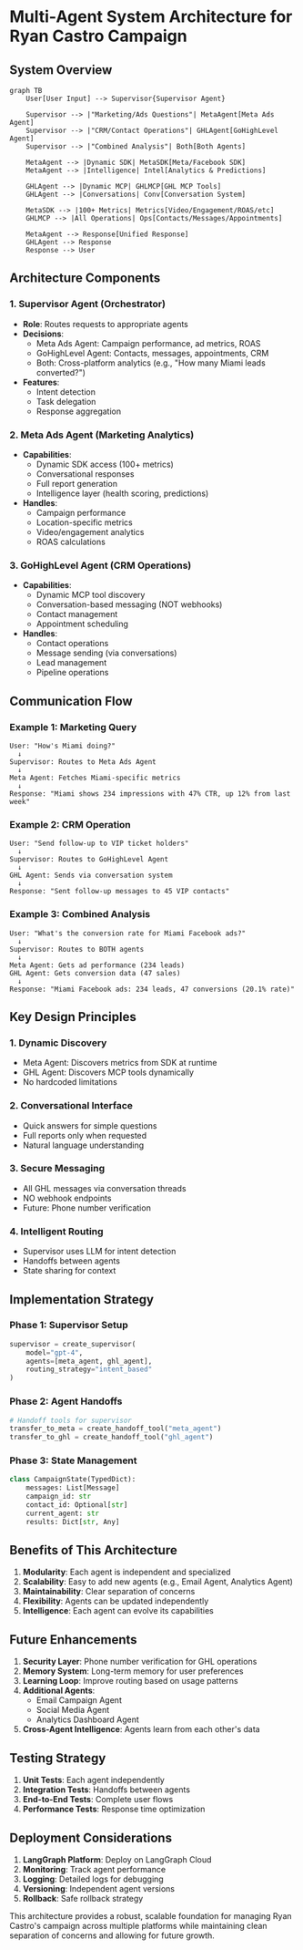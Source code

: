 # Multi-Agent System Architecture for Ryan Castro Campaign

## System Overview

```mermaid
graph TB
    User[User Input] --> Supervisor{Supervisor Agent}
    
    Supervisor --> |"Marketing/Ads Questions"| MetaAgent[Meta Ads Agent]
    Supervisor --> |"CRM/Contact Operations"| GHLAgent[GoHighLevel Agent]
    Supervisor --> |"Combined Analysis"| Both[Both Agents]
    
    MetaAgent --> |Dynamic SDK| MetaSDK[Meta/Facebook SDK]
    MetaAgent --> |Intelligence| Intel[Analytics & Predictions]
    
    GHLAgent --> |Dynamic MCP| GHLMCP[GHL MCP Tools]
    GHLAgent --> |Conversations| Conv[Conversation System]
    
    MetaSDK --> |100+ Metrics| Metrics[Video/Engagement/ROAS/etc]
    GHLMCP --> |All Operations| Ops[Contacts/Messages/Appointments]
    
    MetaAgent --> Response[Unified Response]
    GHLAgent --> Response
    Response --> User
```

## Architecture Components

### 1. **Supervisor Agent** (Orchestrator)
- **Role**: Routes requests to appropriate agents
- **Decisions**:
  - Meta Ads Agent: Campaign performance, ad metrics, ROAS
  - GoHighLevel Agent: Contacts, messages, appointments, CRM
  - Both: Cross-platform analytics (e.g., "How many Miami leads converted?")
- **Features**:
  - Intent detection
  - Task delegation
  - Response aggregation

### 2. **Meta Ads Agent** (Marketing Analytics)
- **Capabilities**:
  - Dynamic SDK access (100+ metrics)
  - Conversational responses
  - Full report generation
  - Intelligence layer (health scoring, predictions)
- **Handles**:
  - Campaign performance
  - Location-specific metrics
  - Video/engagement analytics
  - ROAS calculations

### 3. **GoHighLevel Agent** (CRM Operations)
- **Capabilities**:
  - Dynamic MCP tool discovery
  - Conversation-based messaging (NOT webhooks)
  - Contact management
  - Appointment scheduling
- **Handles**:
  - Contact operations
  - Message sending (via conversations)
  - Lead management
  - Pipeline operations

## Communication Flow

### Example 1: Marketing Query
```
User: "How's Miami doing?"
  ↓
Supervisor: Routes to Meta Ads Agent
  ↓
Meta Agent: Fetches Miami-specific metrics
  ↓
Response: "Miami shows 234 impressions with 47% CTR, up 12% from last week"
```

### Example 2: CRM Operation
```
User: "Send follow-up to VIP ticket holders"
  ↓
Supervisor: Routes to GoHighLevel Agent
  ↓
GHL Agent: Sends via conversation system
  ↓
Response: "Sent follow-up messages to 45 VIP contacts"
```

### Example 3: Combined Analysis
```
User: "What's the conversion rate for Miami Facebook ads?"
  ↓
Supervisor: Routes to BOTH agents
  ↓
Meta Agent: Gets ad performance (234 leads)
GHL Agent: Gets conversion data (47 sales)
  ↓
Response: "Miami Facebook ads: 234 leads, 47 conversions (20.1% rate)"
```

## Key Design Principles

### 1. **Dynamic Discovery**
- Meta Agent: Discovers metrics from SDK at runtime
- GHL Agent: Discovers MCP tools dynamically
- No hardcoded limitations

### 2. **Conversational Interface**
- Quick answers for simple questions
- Full reports only when requested
- Natural language understanding

### 3. **Secure Messaging**
- All GHL messages via conversation threads
- NO webhook endpoints
- Future: Phone number verification

### 4. **Intelligent Routing**
- Supervisor uses LLM for intent detection
- Handoffs between agents
- State sharing for context

## Implementation Strategy

### Phase 1: Supervisor Setup
```python
supervisor = create_supervisor(
    model="gpt-4",
    agents=[meta_agent, ghl_agent],
    routing_strategy="intent_based"
)
```

### Phase 2: Agent Handoffs
```python
# Handoff tools for supervisor
transfer_to_meta = create_handoff_tool("meta_agent")
transfer_to_ghl = create_handoff_tool("ghl_agent")
```

### Phase 3: State Management
```python
class CampaignState(TypedDict):
    messages: List[Message]
    campaign_id: str
    contact_id: Optional[str]
    current_agent: str
    results: Dict[str, Any]
```

## Benefits of This Architecture

1. **Modularity**: Each agent is independent and specialized
2. **Scalability**: Easy to add new agents (e.g., Email Agent, Analytics Agent)
3. **Maintainability**: Clear separation of concerns
4. **Flexibility**: Agents can be updated independently
5. **Intelligence**: Each agent can evolve its capabilities

## Future Enhancements

1. **Security Layer**: Phone number verification for GHL operations
2. **Memory System**: Long-term memory for user preferences
3. **Learning Loop**: Improve routing based on usage patterns
4. **Additional Agents**:
   - Email Campaign Agent
   - Social Media Agent
   - Analytics Dashboard Agent
5. **Cross-Agent Intelligence**: Agents learn from each other's data

## Testing Strategy

1. **Unit Tests**: Each agent independently
2. **Integration Tests**: Handoffs between agents
3. **End-to-End Tests**: Complete user flows
4. **Performance Tests**: Response time optimization

## Deployment Considerations

1. **LangGraph Platform**: Deploy on LangGraph Cloud
2. **Monitoring**: Track agent performance
3. **Logging**: Detailed logs for debugging
4. **Versioning**: Independent agent versions
5. **Rollback**: Safe rollback strategy

This architecture provides a robust, scalable foundation for managing Ryan Castro's campaign across multiple platforms while maintaining clean separation of concerns and allowing for future growth.